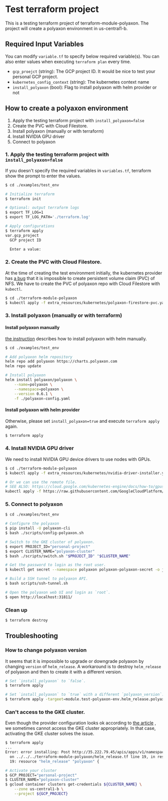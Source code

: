 # Test terraform project

This is a testing terraform project of terraform-module-polyaxon.
The project will create a polyaxon environment in us-central1-b.

## Required Input Variables
You can modify `variable.tf` to specify below required variable(s).
You can also enter values when executing `terraform plan` every time.

- `gcp_proejct` (string): The GCP project ID. It would be nice to test your personal GCP project.
- `kubernetes_config_context` (string): The kubernetes context name
- `install_polyaxon` (bool): Flag to install polyaxon with helm provider or not

## How to create a polyaxon environment

1. Apply the testing terraform project with `install_polyaxon=false`
2. Create the PVC with Cloud Filestore.
3. Install polyaxon (manually or with terraform)
4. Install NVIDIA GPU driver
5. Connect to polyaxon

### 1. Apply the testing terraform project with `install_polyaxon=false`
If you doesn't specify the required variables in `variables.tf`, terraform show the prompt to enter the values.
```bash
$ cd ./examples/test_env

# Initialize terraform
$ terraform init

# Optional: output terraform logs
$ export TF_LOG=1
$ export TF_LOG_PATH='./terraform.log'

# Apply configurations
$ terraform apply
var.gcp_project
  GCP project ID

  Enter a value:
```

### 2. Create the PVC with Cloud Filestore.
At the time of creating the test environment initially, the kubernetes provider has
[a bug](https://github.com/terraform-providers/terraform-provider-kubernetes/pull/590)
that it is impossible to create persistent volume claim (PVC) of NFS.
We have to create the PVC of polyaxon repo with Cloud Filestore with `kubectl`.
```bash
$ cd ./terraform-module-polyaxon
$ kubectl apply -f extra_resources/kubernetes/polyaxon-firestore-pvc.yaml
```

### 3. Install polyaxon (manually or with terraform)
#### Install polyaxon manually
[the instruction](https://docs.polyaxon.com/setup/kubernetes/) describes how to install polyaxon with helm manually.
```bash
$ cd ./examples/test_env

# Add polyaxon helm repository
helm repo add polyaxon https://charts.polyaxon.com
helm repo update

# Install polyaxon
helm install polyaxon/polyaxon \
    --name=polyaxon \
    --namespace=polyaxon \
    --version 0.6.1 \
    -f ./polyaxon-config.yaml
```

####  Install polyaxon with helm provider
Otherwise, please set `install_polyaxon=true` and execute `terraform apply` again.
```bash
$ terraform apply
```

### 4. Install NVIDIA GPU driver
We need to install NVIDIA GPU device drivers to use nodes with GPUs.

```bash
$ cd ./terraform-module-polyaxon
$ kubectl apply -f extra_resources/kubernetes/nvidia-driver-installer.yaml

# Or we can use the remote file.
# SEE ALSO: https://cloud.google.com/kubernetes-engine/docs/how-to/gpus#installing_drivers
kubectl apply -f https://raw.githubusercontent.com/GoogleCloudPlatform/container-engine-accelerators/master/nvidia-driver-installer/cos/daemonset-preloaded.yaml
```

### 5. Connect to polyaxon

```bash
$ cd ./examples/test_env

# Configure the polyaxon
$ pip install -U polyaxon-cli
$ bash ./scripts/config-polyaxon.sh

# Switch to the GKE cluster of polyaxon.
$ export PROJECT_ID="personal-project"
$ export CLUSTER_NAME="polyaxon-cluster"
$ bash ./scripts/switch.sh "$PROJECT_ID" "$CLUSTER_NAME"

# Get the password to login as the root user.
$ kubectl get secret --namespace polyaxon polyaxon-polyaxon-secret -o jsonpath="{.data.POLYAXON_ADMIN_PASSWORD}" | base64 --decode

# Build a SSH tunnel to polyaxon API.
$ bash scripts/ssh-tunnel.sh

# Open the polyaxon web UI and login as `root`.
$ open http://localhost:31811/
```

### Clean up
```bash
$ terraform destroy
```

## Troubleshooting

### How to change polyaxon version
It seems that it is impossible to upgrade or downgrade polyaxon by changing `version` of `helm_release`.
A workaround is to destroy `helm_release` of polyaxon and then to create it with a different version.

```bash
# Set `install_polyaxon` to `false`.
$ terraform apply

# Set `install_polyaxon` to `true` with a different `polyaxon_version`.
$ terraform apply -targeet=module.test-polyaxon-env.helm_release.polyaxon[0]
```

### Can't access to the GKE cluster.
Even though the provider configuration looks ok according to
[the article](https://stackoverflow.com/questions/57843340/how-to-pass-gke-credential-to-kubernetes-provider-with-terraform)
, we sometimes cannot access the GKE cluster appropriately.
In that case, activating the GKE cluster solves the issue.

```bash
$ terraform apply
...
Error: error installing: Post http://35.222.79.45/apis/apps/v1/namespaces/polyaxon/deployments: dial tcp 35.222.79.45:80: connect: operation timed out
  on ../../../terraform-module-polyaxon/helm_release.tf line 19, in resource "helm_release" "polyaxon":
  19: resource "helm_release" "polyaxon" {

# Activate your cluster
$ GCP_PROJECT="personal-project"
$ CLUSTER_NAME="polyaxon-cluster"
$ gcloud container clusters get-credentials ${CLUSTER_NAME} \
    --zone us-central1-b \
    --project ${GCP_PROJECT}
```


